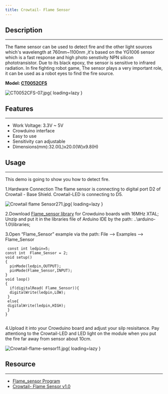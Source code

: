 ```yaml
---
title: Crowtail- Flame Sensor
---
```


## Description
-----------

The flame sensor can be used to detect fire and the other light sources which's wavelength at 760nm~1100nm ,it's based on the YG1006 sensor which is a fast response and high photo senstivity NPN silicon phototransistor. Due to its black epoxy, the sensor is sensitive to infrared radiation. In fire fighting robot game, The sensor plays a very important role, it can be used as a robot eyes to find the fire source.

**Model: [CT0052CFS](https://www.elecrow.com/crowtail-flame-sensor.html)**

![CT0052CFS-07.jpg](https://wiki.elecrow.com/images/thumb/6/64/CT0052CFS-07.jpg/600px-CT0052CFS-07.jpg){ loading=lazy }

## Features
--------

- Work Voltage: 3.3V ~ 5V
- Crowduino interface
- Easy to use
- Sensitivity can adjustable
- Dimensions(mm):32.0(L)x20.0(W)x9.8(H)

## Usage
-----

This demo is going to show you how to detect fire.

1.Hardware Connection
The flame sensor is connecting to digital port D2 of Crowtail - Base Shield. Crowtail-LED is connecting to D5.

![Crowtail flame Sensor271.jpg](https://wiki.elecrow.com/images/thumb/9/9f/Crowtail_flame_Sensor271.jpg/600px-Crowtail_flame_Sensor271.jpg){ loading=lazy }

2.Download [Flame\_sensor library](../../files/Flame%20sensor-zip.md) for Crowduino boards with 16MHz XTAL; Unzip and put it in the libraries file of Arduino IDE by the path: ..\\arduino-1.0\\libraries;

3.Open “Flame\_Sensor” example via the path: File --&gt; Examples --&gt; Flame\_Sensor

```
 const int ledpin=5;
const int  Flame_Sensor = 2;
void setup()
{
  pinMode(ledpin,OUTPUT);
  pinMode(Flame_Sensor,INPUT); 
}
void loop()
{
  if(digitalRead( Flame_Sensor)){
  digitalWrite(ledpin,LOW);
 }
 else{
 digitalWrite(ledpin,HIGH);
 }
}
 
```

4.Upload it into your Crowduino board and adjust your silp resisitance. Pay attentiong to the Crowtail-LED and LED light on the module when you put the fire far away from sensor about 10cm.

![Crowtail-flame-sensor11.jpg](https://wiki.elecrow.com/images/thumb/5/54/Crowtail-flame-sensor11.jpg/400px-Crowtail-flame-sensor11.jpg){ loading=lazy }

## Resource
--------

- [Flame\_sensor Program](../../files/Flame%20sensor-zip.md)
- [Crowtail- Flame Sensor v1.0](../../files/Crowtail-Flame-Sensor-zip.md)